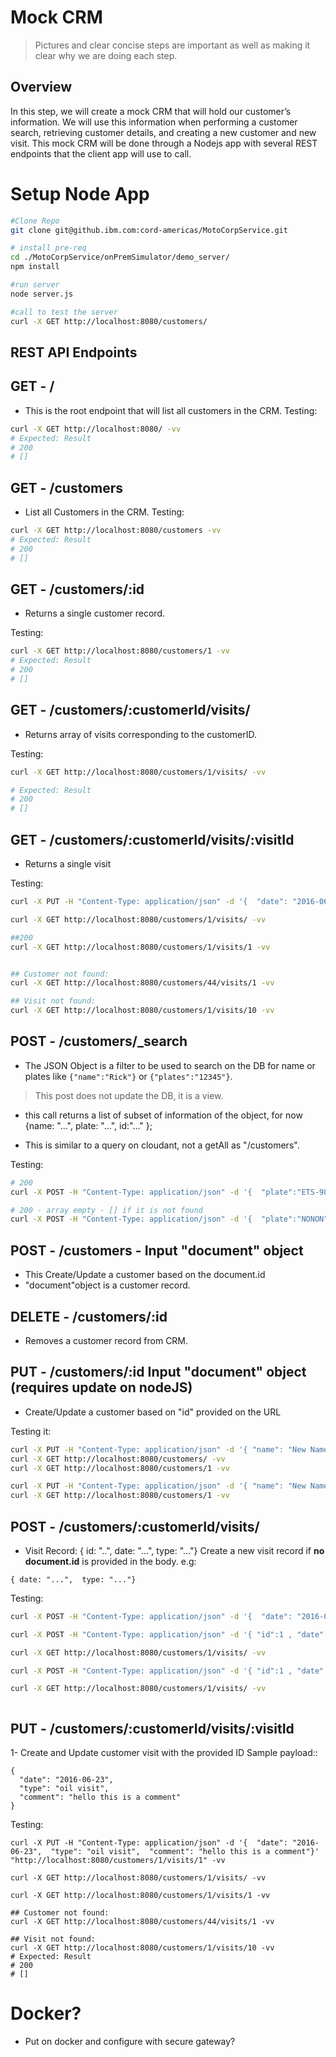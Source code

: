 # Mock CRM
> Pictures and clear concise steps are important as well as making it clear why we are doing each step.

## Overview
In this step, we will create a mock CRM that will hold our customer’s information. We will use this information when performing a customer search, retrieving customer details, and creating a new customer and new visit. This mock CRM will be done through a Nodejs app with several REST endpoints that the client app will use to call.

# Setup Node App
```bash
#Clone Repo
git clone git@github.ibm.com:cord-americas/MotoCorpService.git

# install pre-req
cd ./MotoCorpService/onPremSimulator/demo_server/
npm install

#run server
node server.js

#call to test the server
curl -X GET http://localhost:8080/customers/
```
## REST API Endpoints

## GET - / 
- This is the root endpoint that will list all customers in the CRM.
Testing:
```bash
curl -X GET http://localhost:8080/ -vv
# Expected: Result
# 200 
# []
```

## GET - /customers
- List all Customers in the CRM.
Testing:
```bash
curl -X GET http://localhost:8080/customers -vv
# Expected: Result
# 200 
# []
```



## GET - /customers/:id 
- Returns a single customer record.

Testing:
```bash
curl -X GET http://localhost:8080/customers/1 -vv
# Expected: Result
# 200 
# []
```



## GET - /customers/:customerId/visits/ 
- Returns array of visits corresponding to the customerID.

Testing:
```bash
curl -X GET http://localhost:8080/customers/1/visits/ -vv

# Expected: Result
# 200 
# []
```

## GET - /customers/:customerId/visits/:visitId 
- Returns a single visit

Testing:
```bash
curl -X PUT -H "Content-Type: application/json" -d '{  "date": "2016-06-23",  "type": "oil visit",  "comment": "hello this is a comment"}' "http://localhost:8080/customers/1/visits/1" -vv

curl -X GET http://localhost:8080/customers/1/visits/ -vv

##200
curl -X GET http://localhost:8080/customers/1/visits/1 -vv


## Customer not found:
curl -X GET http://localhost:8080/customers/44/visits/1 -vv

## Visit not found:
curl -X GET http://localhost:8080/customers/1/visits/10 -vv

```
## POST - /customers/_search 
- The JSON Object is a filter to be used to search on the DB for name or plates like `{"name":"Rick"}` or `{"plates":"12345"}`.

> This post does not update the DB, it is a view.

- this call returns a list of subset of information of the object, for now 
{name: "...", plate: "...", id:"..." }; 
* This is similar to a query on cloudant, not a getAll as "/customers".
        
Testing:
```bash
# 200
curl -X POST -H "Content-Type: application/json" -d '{  "plate":"ETS-9876" }' "http://localhost:8080/customers/_search" -vv

# 200 - array empty - [] if it is not found
curl -X POST -H "Content-Type: application/json" -d '{  "plate":"NONON" }' "http://localhost:8080/customers/_search" -vv

```
## POST - /customers - Input "document" object
- This Create/Update a customer based on the document.id
- "document"object is a customer record. 

## DELETE - /customers/:id
- Removes a customer record from CRM.

## PUT - /customers/:id   Input "document" object (requires update on nodeJS)
- Create/Update a customer based on "id" provided on the URL


Testing it:
```bash
curl -X PUT -H "Content-Type: application/json" -d '{ "name": "New Name - B" }' "http://cap-sg-prd-2.integration.ibmcloud.com:15330/customers/1" -vv
curl -X GET http://localhost:8080/customers/ -vv
curl -X GET http://localhost:8080/customers/1 -vv

curl -X PUT -H "Content-Type: application/json" -d '{ "name": "New Name - A" }' "http://localhost:8080/customers/1" -vv
curl -X GET http://localhost:8080/customers/1 -vv

```
## POST - /customers/:customerId/visits/ 
- Visit Record:  { id: "..", date: "...",  type: "..."}
Create a new visit record if **no document.id** is provided in the body.  e.g: 
```
{ date: "...",  type: "..."}
```

Testing:
```bash
curl -X POST -H "Content-Type: application/json" -d '{  "date": "2016-06-23",  "type": "oil visit",  "comment": "hello this is a comment"}' "http://localhost:8080/customers/1/visits" -vv

curl -X POST -H "Content-Type: application/json" -d '{ "id":1 , "date": "2016-06-23",  "type": "oil visit",  "comment": "hello this is a comment - new comment"}' "http://localhost:8080/customers/1/visits" -vv

curl -X GET http://localhost:8080/customers/1/visits/ -vv

curl -X POST -H "Content-Type: application/json" -d '{ "id":1 , "date": "2016-06-23",  "type": "oil visit",  "comment": "hello this is a comment - new comment update again"}' "http://localhost:8080/customers/1/visits" -vv

curl -X GET http://localhost:8080/customers/1/visits/ -vv



```

## PUT - /customers/:customerId/visits/:visitId 
1- Create and Update customer visit with the provided ID 
Sample payload::
```
{
  "date": "2016-06-23",
  "type": "oil visit",
  "comment": "hello this is a comment"
}
```

Testing:
```
curl -X PUT -H "Content-Type: application/json" -d '{  "date": "2016-06-23",  "type": "oil visit",  "comment": "hello this is a comment"}' "http://localhost:8080/customers/1/visits/1" -vv

curl -X GET http://localhost:8080/customers/1/visits/ -vv

curl -X GET http://localhost:8080/customers/1/visits/1 -vv

## Customer not found:
curl -X GET http://localhost:8080/customers/44/visits/1 -vv

## Visit not found:
curl -X GET http://localhost:8080/customers/1/visits/10 -vv
# Expected: Result
# 200 
# []
```

# Docker?
- Put on docker and configure with secure gateway?


